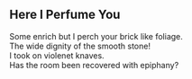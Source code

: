 Here I Perfume You
------------------
Some enrich but I perch your brick like foliage.  
The wide dignity of the smooth stone!  
I took on violenet knaves.  
Has the room been recovered with epiphany?  
